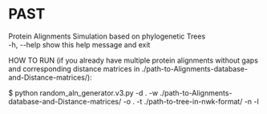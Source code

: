 # PAST
Protein Alignments Simulation based on phylogenetic Trees   
  -h, --help            show this help message and exit  
    
HOW TO RUN (if you already have multiple protein alignments without gaps and corresponding distance matrices in ./path-to-Alignments-database-and-Distance-matrices/):  
  
$ python random_aln_generator.v3.py -d . -w ./path-to-Alignments-database-and-Distance-matrices/ -o . -t ./path-to-tree-in-nwk-format/ -n <number of replics> -l <length>  
